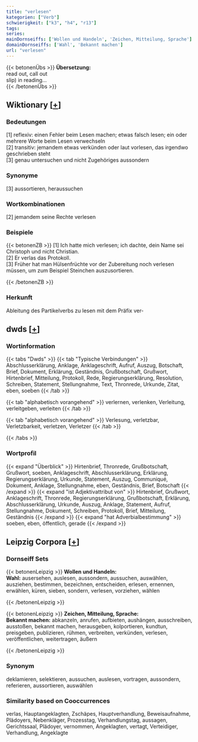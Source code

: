 ```yaml
---
title: "verlesen"
kategorien: ["Verb"]
schwierigkeit: ["k3", "h4", "r13"]
tags:
series:
mainDornseiffs: ['Wollen und Handeln', 'Zeichen, Mitteilung, Sprache']
domainDornseiffs: ['Wahl', 'Bekannt machen']
url: "verlesen"
---
```


{{< betonenÜbs >}}
**Übersetzung:**  
read out, call out  
slip) in reading...  
{{< /betonenÜbs >}}

## Wiktionary [[+](https://de.wiktionary.org/wiki/verlesen)]

### Bedeutungen
[1] reflexiv: einen Fehler beim Lesen machen; etwas falsch lesen; ein oder mehrere Worte beim Lesen verwechseln  
[2] transitiv: jemandem etwas verkünden oder laut vorlesen, das irgendwo geschrieben steht  
[3] genau untersuchen und nicht Zugehöriges aussondern  

### Synonyme
[3] aussortieren, heraussuchen  

### Wortkombinationen
[2] jemandem seine Rechte verlesen  

### Beispiele
{{< betonenZB >}}
[1] Ich hatte mich verlesen; ich dachte, dein Name sei Christoph und nicht Christian.  
[2] Er verlas das Protokoll.  
[3] Früher hat man Hülsenfrüchte vor der Zubereitung noch verlesen müssen, um zum Beispiel Steinchen auszusortieren.  

{{< /betonenZB >}}
### Herkunft
Ableitung des Partikelverbs zu lesen mit dem Präfix ver-  



## dwds [[+](https://www.dwds.de/wb/verlesen)]

### Wortinformation
{{< tabs "Dwds" >}}
{{< tab "Typische Verbindungen" >}}
Abschlusserklärung, Anklage, Anklageschrift, Aufruf, Auszug, Botschaft, Brief, Dokument, Erklärung, Geständnis, Grußbotschaft, Grußwort, Hirtenbrief, Mitteilung, Protokoll, Rede, Regierungserklärung, Resolution, Schreiben, Statement, Stellungnahme, Text, Thronrede, Urkunde, Zitat, eben, soeben
{{< /tab >}}

{{< tab "alphabetisch vorangehend" >}}
verlernen, verlenken, Verleitung, verleitgeben, verleiten
{{< /tab >}}

{{< tab "alphabetisch vorangehend" >}}
Verlesung, verletzbar, Verletzbarkeit, verletzen, Verletzer
{{< /tab >}}

{{< /tabs >}}

### Wortprofil
{{< expand "Überblick" >}} Hirtenbrief, Thronrede, Grußbotschaft, Grußwort, soeben, Anklageschrift, Abschlusserklärung, Erklärung, Regierungserklärung, Urkunde, Statement, Auszug, Communiqué, Dokument, Anklage, Stellungnahme, eben, Geständnis, Brief, Botschaft {{< /expand >}}
{{< expand "ist Adjektivattribut von" >}} Hirtenbrief, Grußwort, Anklageschrift, Thronrede, Regierungserklärung, Grußbotschaft, Erklärung, Abschlusserklärung, Urkunde, Auszug, Anklage, Statement, Aufruf, Stellungnahme, Dokument, Schreiben, Protokoll, Brief, Mitteilung, Geständnis {{< /expand >}}
{{< expand "hat Adverbialbestimmung" >}} soeben, eben, öffentlich, gerade {{< /expand >}}

## Leipzig Corpora [[+](https://corpora.uni-leipzig.de/en/res?word=verlesen&corpusId=deu_newscrawl-public_2018)]

### Dornseiff Sets
{{< betonenLeipzig >}}
**Wollen und Handeln:**  
**Wahl:** ausersehen, auslesen, aussondern, aussuchen, auswählen, ausziehen, bestimmen, bezeichnen, entscheiden, erlesen, ernennen, erwählen, küren, sieben, sondern, verlesen, vorziehen, wählen  

{{< /betonenLeipzig >}}


{{< betonenLeipzig >}}
**Zeichen, Mitteilung, Sprache:**  
**Bekannt machen:** abkanzeln, anrufen, aufbieten, aushängen, ausschreiben, ausstoßen, bekannt machen, herausgeben, kolportieren, kundtun, preisgeben, publizieren, rühmen, verbreiten, verkünden, verlesen, veröffentlichen, weitertragen, äußern  

{{< /betonenLeipzig >}}

### Synonym
deklamieren, selektieren, aussuchen, auslesen, vortragen, aussondern, referieren, aussortieren, auswählen


### Similarity based on Cooccurrences
verlas, Hauptangeklagten, Zschäpes, Hauptverhandlung, Beweisaufnahme, Plädoyers, Nebenkläger, Prozesstag, Verhandlungstag, aussagen, Gerichtssaal, Plädoyer, vernommen, Angeklagten, vertagt, Verteidiger, Verhandlung, Angeklagte

